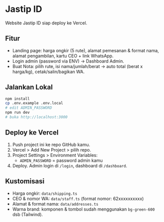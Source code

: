 # Jastip ID

Website Jastip ID siap deploy ke Vercel.

## Fitur
- Landing page: harga ongkir (5 rute), alamat pemesanan & format nama, alamat pengambilan, kartu CEO + link WhatsApp.
- Login admin (password via ENV) -> Dashboard Admin.
- Buat Nota: pilih rute, isi nama/jumlah/berat -> auto total (berat x harga/kg), cetak/salin/bagikan WA.

## Jalankan Lokal
```bash
npm install
cp .env.example .env.local
# edit ADMIN_PASSWORD
npm run dev
# buka http://localhost:3000
```

## Deploy ke Vercel
1. Push project ini ke repo GitHub kamu.
2. Vercel > Add New Project > pilih repo.
3. Project Settings > Environment Variables:
   - `ADMIN_PASSWORD` = password admin kamu
4. Deploy. Admin login di `/login`, dashboard di `/dashboard`.

## Kustomisasi
- Harga ongkir: `data/shipping.ts`
- CEO & nomor WA: `data/staff.ts` (format nomor: 62xxxxxxxxxx)
- Alamat & format nama: `data/addresses.ts`
- Warna brand: komponen & tombol sudah menggunakan `bg-green-600` dsb (Tailwind).

